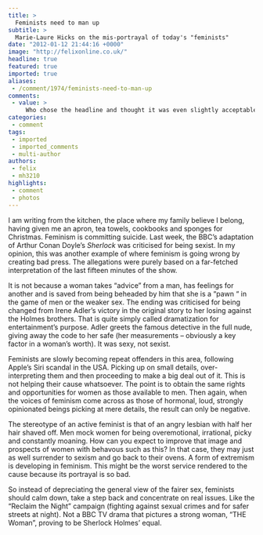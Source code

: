 ```yaml
---
title: >
  Feminists need to man up
subtitle: >
  Marie-Laure Hicks on the mis-portrayal of today's "feminists"
date: "2012-01-12 21:44:16 +0000"
image: "http://felixonline.co.uk/"
headline: true
featured: true
imported: true
aliases:
 - /comment/1974/feminists-need-to-man-up
comments:
 - value: >
     Who chose the headline and thought it was even slightly acceptable. please,Hey if you actually want to understand the viewpoint of a feminist and why the issues go deeper than "gaining a better place within the patriarchy" I know some people who'd be only too happy to explain why they're feminists and what it means,Also why accepting nonsense patriarchal stereotypes is really damaging. There's some really nasty stuff here that's just used to dehumanise women and make them seem unable to think "rationally", allowing their views to be ignored,Clair, to answer your question, yes I am a feminist. I believe in gender equality. I believe that physical gender separation needs to evolve to simply “human being”. I believe that if a woman wants to wear short skirts, she should not be called a slut. In the same way, if a woman wants to wear a hijab as part of her beliefs, this right should be respected. Feminism however has many branches and I do not agree with all of them (hence the “them” that you pointed out)
categories:
 - comment
tags:
 - imported
 - imported_comments
 - multi-author
authors:
 - felix
 - mh3210
highlights:
 - comment
 - photos
---
```


I am writing from the kitchen, the place where my family believe I belong, having given me an apron, tea towels, cookbooks and sponges for Christmas. Feminism is committing suicide. Last week, the BBC’s adaptation of Arthur Conan Doyle’s _Sherlock_ was criticised for being sexist. In my opinion, this was another example of where feminism is going wrong by creating bad press. The allegations were purely based on a far-fetched interpretation of the last fifteen minutes of the show.

It is not because a woman takes “advice” from a man, has feelings for another and is saved from being beheaded by him that she is a “pawn “ in the game of men or the weaker sex. The ending was criticised for being changed from Irene Adler’s victory in the original story to her losing against the Holmes brothers. That is quite simply called dramatization for entertainment’s purpose. Adler greets the famous detective in the full nude, giving away the code to her safe (her measurements – obviously a key factor in a woman’s worth). It was sexy, not sexist.

Feminists are slowly becoming repeat offenders in this area, following Apple’s Siri scandal in the USA. Picking up on small details, over-interpreting them and then proceeding to make a big deal out of it. This is not helping their cause whatsoever. The point is to obtain the same rights and opportunities for women as those available to men. Then again, when the voices of feminism come across as those of hormonal, loud, strongly opinionated beings picking at mere details, the result can only be negative.

The stereotype of an active feminist is that of an angry lesbian with half her hair shaved off. Men mock women for being overemotional, irrational, picky and constantly moaning. How can you expect to improve that image and prospects of women with behavous such as this? In that case, they may just as well surrender to sexism and go back to their ovens. A form of extremism is developing in feminism. This might be the worst service rendered to the cause because its portrayal is so bad.

So instead of depreciating the general view of the fairer sex, feminists should calm down, take a step back and concentrate on real issues. Like the “Reclaim the Night” campaign (fighting against sexual crimes and for safer streets at night). Not a BBC TV drama that pictures a strong woman, “THE Woman”, proving to be Sherlock Holmes’ equal.
